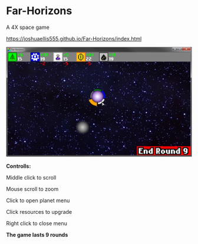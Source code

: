 # Far-Horizons
A 4X space game

https://joshuaellis555.github.io/Far-Horizons/index.html

![Strategy-Game Screenshot](/docs/Screenshot.png?raw=true)

**Controlls:**

Middle click to scroll

Mouse scroll to zoom

Click to open planet menu

Click resources to upgrade

Right click to close menu

**The game lasts 9 rounds**